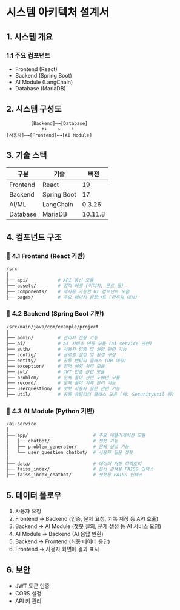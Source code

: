 # 시스템 아키텍처 설계서

## 1. 시스템 개요

### 1.1 주요 컴포넌트

- Frontend (React)
- Backend (Spring Boot)
- AI Module (LangChain)
- Database (MariaDB)

## 2. 시스템 구성도

```
         [Backend]←→[Database]
             ↑↓    ↖    ↑
[사용자]←→[Frontend]←→[AI Module]
```

## 3. 기술 스택

| 구분     | 기술        | 버전    |
| -------- | ----------- | ------- |
| Frontend | React       | 19      |
| Backend  | Spring Boot | 17      |
| AI/ML    | LangChain   | 0.3.26  |
| Database | MariaDB     | 10.11.8 |

## 4. 컴포넌트 구조

### 📂 4.1 Frontend (React 기반)

```bash
/src
│
├── api/           # API 통신 모듈
├── assets/        # 정적 에셋 (이미지, 폰트 등)
├── components/    # 재사용 가능한 UI 컴포넌트 모음
├── pages/         # 주요 페이지 컴포넌트 (라우팅 대상)
```

### 📂 4.2 Backend (Spring Boot 기반)

```bash
/src/main/java/com/example/project
│
├── admin/         # 관리자 전용 기능
├── ai/            # AI 서비스 연동 모듈 (ai-service 관련)
├── auth/          # 사용자 인증 및 권한 관련 기능
├── config/        # 글로벌 설정 및 환경 구성
├── entity/        # 공통 엔티티 클래스 (DB 매핑)
├── exception/     # 전역 예외 처리 모듈
├── jwt/           # JWT 인증 관련 모듈
├── problem/       # 문제 풀이 관련 도메인 모듈
├── record/        # 문제 풀이 기록 관리 기능
├── userquestion/  # 챗봇 사용자 질문 관련 기능
├── util/          # 공통 유틸리티 클래스 모음 (예: SecurityUtil 등)
```

### 📂 4.3 AI Module (Python 기반)

```bash
/ai-service
│
├── app/                        # 주요 애플리케이션 모듈
│   ├── chatbot/                # 챗봇 기능
│   ├── problem_generator/      # 문제 생성 기능
│   └── user_question_chatbot/  # 사용자 질문 챗봇
│
├── data/                       # 데이터 저장 디렉토리
├── faiss_index/                # 문서 검색용 FAISS 인덱스
├── faiss_index_chatbot/        # 챗봇용 FAISS 인덱스
```

## 5. 데이터 플로우

1. 사용자 요청
2. Frontend → Backend (인증, 문제 요청, 기록 저장 등 API 호출)
3. Backend → AI Module (챗봇 질의, 문제 생성 등 AI 서비스 요청)
4. AI Module → Backend (AI 응답 반환)
5. Backend → Frontend (최종 데이터 응답)
6. Frontend → 사용자 화면에 결과 표시

## 6. 보안

- JWT 토큰 인증
- CORS 설정
- API 키 관리
